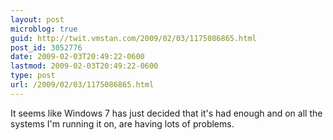 ```yaml
---
layout: post
microblog: true
guid: http://twit.vmstan.com/2009/02/03/1175086865.html
post_id: 3052776
date: 2009-02-03T20:49:22-0600
lastmod: 2009-02-03T20:49:22-0600
type: post
url: /2009/02/03/1175086865.html
---
```

It seems like Windows 7 has just decided that it's had enough and on all the systems I'm running it on, are having lots of problems.
